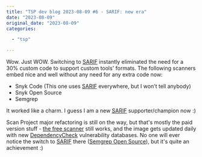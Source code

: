 ```yaml
---
title: "TSP dev blog 2023-08-09 #6 - SARIF: new era"
date: "2023-08-09"
original_date: "2023-08-09"
categories:

  - "tsp"

---
```


Wow. Just WOW. Switching to [SARIF](https://sarifweb.azurewebsites.net/) instantly eliminated the need for a 30% custom
code to support custom tools' formats.
The following scanners embed nice and well without any need for any extra code now:

* Snyk Code (This one uses [SARIF](https://sarifweb.azurewebsites.net/) everywhere, but I won't tell anybody)
* Snyk Open Source
* Semgrep

It worked like a charm. I guess I am a new [SARIF](https://sarifweb.azurewebsites.net/) supporter/champion now :)

Scan Project major refactoring is still on the way, but that's mostly the paid version
stuff - [the free scanner](https://docs.scanproject.io/site/standalone/quickstart.html) still
works, and the image gets updated daily with new [DependencyCheck](https://github.com/jeremylong/DependencyCheck/)
vulnerability databases. No one will ever notice the
switch to [SARIF](https://sarifweb.azurewebsites.net/) there ([Semgrep Open Source](https://semgrep.dev/pricing)), but it's quite an achievement :)
